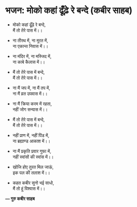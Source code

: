 # भजन: मोको कहां ढूँढ़े रे बन्दे (कबीर साहब)

- मोको कहां ढूँढ़े रे बन्दे, \
  मैं तो तेरे पास में।।

- ना तीरथ में, ना मूरत में, \
  ना एकान्त निवास में।।

- ना मंदिर में, ना मस्जिद में, \
  ना काबे कैलास में।।

- मैं तो तेरे पास में बन्दे, \
  मैं तो तेरे पास में।।

- ना मैं जप में, ना मैं तप में, \
  ना मैं व्रत उपवास में।।

- ना मैं क्रिया करम में रहता, \
  नहीं जोग सन्यास में।।

- मैं तो तेरे पास में बन्दे, \
  मैं तो तेरे पास में।।

- नहीं प्राण में, नहीं पिंड में, \
  ना ब्रह्याण्ड आकाश में।।

- ना मैं प्रकृति प्रवार गुफा में, \
  नहीं स्वांसों की स्वांस में।।

- खोजि होए तुरत मिल जाऊं, \
  इक पल की तलाश में।।

- कहत कबीर सुनो भई साधो, \
  मैं तो हूं विश्वास में।।

**— गुरु कबीर साहब**
